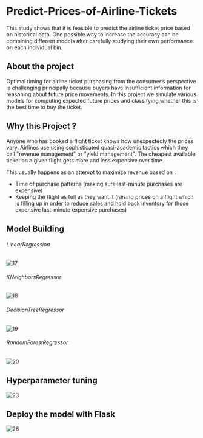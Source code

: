# Predict-Prices-of-Airline-Tickets
This study shows that it is feasible to predict the airline ticket price based on historical data. One possible way to increase the accuracy can be combining different models after carefully studying their own performance on each individual bin.

## About the project

Optimal timing for airline ticket purchasing from the consumer’s perspective is challenging principally because buyers have insufficient information for reasoning about future price movements. In this project we simulate various models for computing expected future prices and classifying whether this is the best time to buy the ticket.

## Why this Project ?

Anyone who has booked a flight ticket knows how unexpectedly the prices vary. Airlines use using sophisticated quasi-academic tactics which they call "revenue management" or "yield management". The cheapest available ticket on a given flight gets more and less expensive over time.

This usually happens as an attempt to maximize revenue based on :

- Time of purchase patterns (making sure last-minute purchases are expensive)
- Keeping the flight as full as they want it (raising prices on a flight which is filling up in order to reduce sales and hold back inventory for those expensive last-minute expensive purchases)


## Model Building
###### LinearRegression
![17](https://user-images.githubusercontent.com/108620000/190868351-52dd90f2-50d6-4779-8736-da3f171a7ed2.PNG)

###### KNeighborsRegressor
![18](https://user-images.githubusercontent.com/108620000/190868360-bdb2b37e-a460-4833-b115-8b195388e65a.PNG)

###### DecisionTreeRegressor
![19](https://user-images.githubusercontent.com/108620000/190868363-c10644f4-f017-4046-acff-90293865c16d.PNG)

###### RandomForestRegressor
![20](https://user-images.githubusercontent.com/108620000/190868364-2ad1222f-e2de-4c0c-9404-090961b9c5e3.PNG)

## Hyperparameter tuning 
![23](https://user-images.githubusercontent.com/108620000/190868456-18a4516c-a7d0-42fd-b5b1-b85f065bf093.PNG)

## Deploy the model with Flask
![26](https://user-images.githubusercontent.com/108620000/190868460-03aad9b5-8b96-4e12-9ff0-31d786ffc933.PNG)
